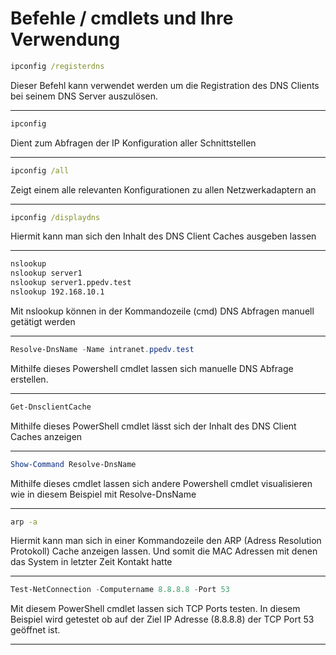 # Befehle / cmdlets und Ihre Verwendung
```cmd
ipconfig /registerdns
```

Dieser Befehl kann verwendet werden um die Registration des DNS Clients bei seinem DNS Server auszulösen.

---

```cmd
ipconfig
```

Dient zum Abfragen der IP Konfiguration aller Schnittstellen

---

```cmd
ipconfig /all
```

Zeigt einem alle relevanten Konfigurationen zu allen Netzwerkadaptern an

---

```cmd
ipconfig /displaydns
```

Hiermit kann man sich den Inhalt des DNS Client Caches ausgeben lassen

---

```cmd
nslookup 
nslookup server1
nslookup server1.ppedv.test
nslookup 192.168.10.1
```

Mit nslookup können in der Kommandozeile (cmd) DNS Abfragen manuell getätigt werden

---


```powershell
Resolve-DnsName -Name intranet.ppedv.test
```

Mithilfe dieses Powershell cmdlet lassen sich manuelle DNS Abfrage erstellen.

---

```powershell
Get-DnsclientCache
```

Mithilfe dieses PowerShell cmdlet lässt sich der Inhalt des DNS Client Caches anzeigen

---

```powershell
Show-Command Resolve-DnsName
```

Mithilfe dieses cmdlet lassen sich andere Powershell cmdlet visualisieren wie in diesem Beispiel mit Resolve-DnsName

---

```cmd
arp -a
```

Hiermit kann man sich in einer Kommandozeile den ARP (Adress Resolution Protokoll) Cache anzeigen lassen. Und somit die MAC Adressen mit denen das System in letzter Zeit Kontakt hatte 

---

```powershell
Test-NetConnection -Computername 8.8.8.8 -Port 53
```

Mit diesem PowerShell cmdlet lassen sich TCP Ports testen. In diesem Beispiel wird getestet ob auf der Ziel IP Adresse (8.8.8.8) der TCP Port 53 geöffnet ist.

---


